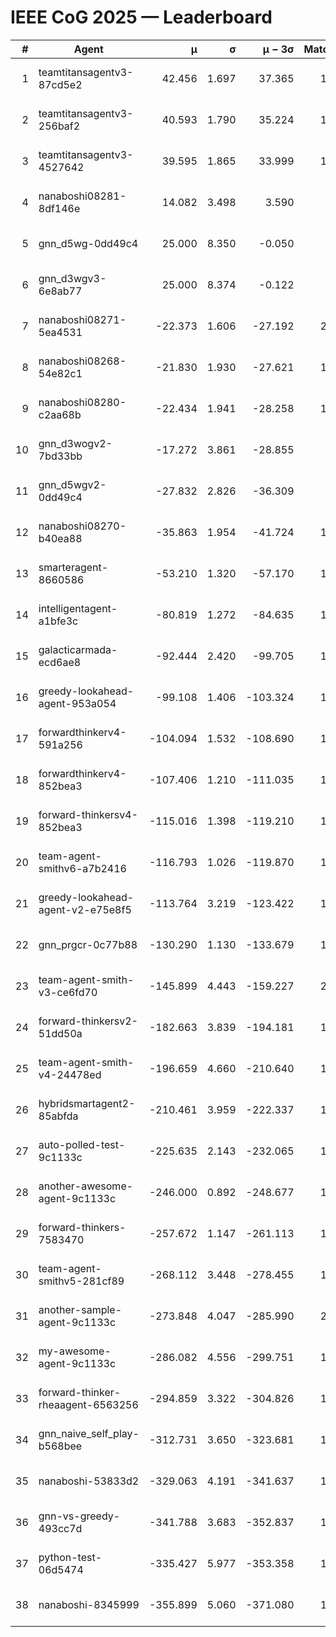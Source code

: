 # IEEE CoG 2025 — Leaderboard

| # | Agent | μ | σ | μ − 3σ | Matches | Updated |
|---:|---|---:|---:|---:|---:|---|
| 1 | teamtitansagentv3-87cd5e2 | 42.456 | 1.697 | 37.365 | 1840 | 2025-08-29 01:12 |
| 2 | teamtitansagentv3-256baf2 | 40.593 | 1.790 | 35.224 | 1920 | 2025-08-29 01:12 |
| 3 | teamtitansagentv3-4527642 | 39.595 | 1.865 | 33.999 | 1900 | 2025-08-29 01:12 |
| 4 | nanaboshi08281-8df146e | 14.082 | 3.498 | 3.590 | 50 | 2025-08-29 01:12 |
| 5 | gnn_d5wg-0dd49c4 | 25.000 | 8.350 | -0.050 | 40 | 2025-08-29 01:12 |
| 6 | gnn_d3wgv3-6e8ab77 | 25.000 | 8.374 | -0.122 | 98 | 2025-08-29 01:12 |
| 7 | nanaboshi08271-5ea4531 | -22.373 | 1.606 | -27.192 | 2240 | 2025-08-29 01:12 |
| 8 | nanaboshi08268-54e82c1 | -21.830 | 1.930 | -27.621 | 1640 | 2025-08-29 01:12 |
| 9 | nanaboshi08280-c2aa68b | -22.434 | 1.941 | -28.258 | 1680 | 2025-08-29 01:12 |
| 10 | gnn_d3wogv2-7bd33bb | -17.272 | 3.861 | -28.855 | 88 | 2025-08-29 01:12 |
| 11 | gnn_d5wgv2-0dd49c4 | -27.832 | 2.826 | -36.309 | 100 | 2025-08-29 01:12 |
| 12 | nanaboshi08270-b40ea88 | -35.863 | 1.954 | -41.724 | 1920 | 2025-08-29 01:12 |
| 13 | smarteragent-8660586 | -53.210 | 1.320 | -57.170 | 1544 | 2025-08-29 01:12 |
| 14 | intelligentagent-a1bfe3c | -80.819 | 1.272 | -84.635 | 1673 | 2025-08-29 01:12 |
| 15 | galacticarmada-ecd6ae8 | -92.444 | 2.420 | -99.705 | 1720 | 2025-08-29 01:12 |
| 16 | greedy-lookahead-agent-953a054 | -99.108 | 1.406 | -103.324 | 1738 | 2025-08-29 01:12 |
| 17 | forwardthinkerv4-591a256 | -104.094 | 1.532 | -108.690 | 1619 | 2025-08-29 01:12 |
| 18 | forwardthinkerv4-852bea3 | -107.406 | 1.210 | -111.035 | 1524 | 2025-08-29 01:12 |
| 19 | forward-thinkersv4-852bea3 | -115.016 | 1.398 | -119.210 | 1499 | 2025-08-29 01:12 |
| 20 | team-agent-smithv6-a7b2416 | -116.793 | 1.026 | -119.870 | 1840 | 2025-08-29 01:12 |
| 21 | greedy-lookahead-agent-v2-e75e8f5 | -113.764 | 3.219 | -123.422 | 1830 | 2025-08-29 01:12 |
| 22 | gnn_prgcr-0c77b88 | -130.290 | 1.130 | -133.679 | 1750 | 2025-08-29 01:12 |
| 23 | team-agent-smith-v3-ce6fd70 | -145.899 | 4.443 | -159.227 | 2118 | 2025-08-29 01:12 |
| 24 | forward-thinkersv2-51dd50a | -182.663 | 3.839 | -194.181 | 1730 | 2025-08-29 01:12 |
| 25 | team-agent-smith-v4-24478ed | -196.659 | 4.660 | -210.640 | 1818 | 2025-08-29 01:12 |
| 26 | hybridsmartagent2-85abfda | -210.461 | 3.959 | -222.337 | 1655 | 2025-08-29 01:12 |
| 27 | auto-polled-test-9c1133c | -225.635 | 2.143 | -232.065 | 1840 | 2025-08-29 01:12 |
| 28 | another-awesome-agent-9c1133c | -246.000 | 0.892 | -248.677 | 1700 | 2025-08-29 01:12 |
| 29 | forward-thinkers-7583470 | -257.672 | 1.147 | -261.113 | 1720 | 2025-08-29 01:12 |
| 30 | team-agent-smithv5-281cf89 | -268.112 | 3.448 | -278.455 | 1800 | 2025-08-29 01:12 |
| 31 | another-sample-agent-9c1133c | -273.848 | 4.047 | -285.990 | 2080 | 2025-08-29 01:12 |
| 32 | my-awesome-agent-9c1133c | -286.082 | 4.556 | -299.751 | 1820 | 2025-08-29 01:12 |
| 33 | forward-thinker-rheaagent-6563256 | -294.859 | 3.322 | -304.826 | 1770 | 2025-08-29 01:12 |
| 34 | gnn_naive_self_play-b568bee | -312.731 | 3.650 | -323.681 | 1480 | 2025-08-29 01:12 |
| 35 | nanaboshi-53833d2 | -329.063 | 4.191 | -341.637 | 1480 | 2025-08-29 01:12 |
| 36 | gnn-vs-greedy-493cc7d | -341.788 | 3.683 | -352.837 | 1400 | 2025-08-29 01:12 |
| 37 | python-test-06d5474 | -335.427 | 5.977 | -353.358 | 1790 | 2025-08-29 01:12 |
| 38 | nanaboshi-8345999 | -355.899 | 5.060 | -371.080 | 1460 | 2025-08-29 01:12 |
